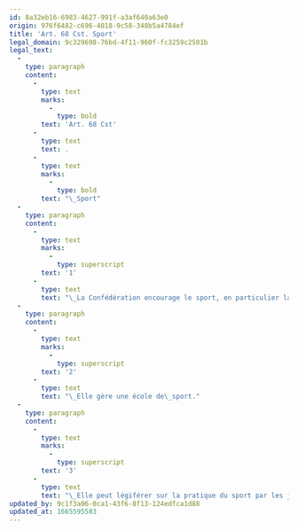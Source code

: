 ```yaml
---
id: 8a32eb16-6983-4627-991f-a3af640a63e0
origin: 976f6482-c696-4018-9c58-348b5a4784ef
title: 'Art. 68 Cst. Sport'
legal_domain: 9c329698-76bd-4f11-960f-fc3259c2501b
legal_text:
  -
    type: paragraph
    content:
      -
        type: text
        marks:
          -
            type: bold
        text: 'Art. 68 Cst'
      -
        type: text
        text: .
      -
        type: text
        marks:
          -
            type: bold
        text: "\_Sport"
  -
    type: paragraph
    content:
      -
        type: text
        marks:
          -
            type: superscript
        text: '1'
      -
        type: text
        text: "\_La Confédération encourage le sport, en particulier la formation au\_sport."
  -
    type: paragraph
    content:
      -
        type: text
        marks:
          -
            type: superscript
        text: '2'
      -
        type: text
        text: "\_Elle gère une école de\_sport."
  -
    type: paragraph
    content:
      -
        type: text
        marks:
          -
            type: superscript
        text: '3'
      -
        type: text
        text: "\_Elle peut légiférer sur la pratique du sport par les jeunes et déclarer obligatoire l’enseignement du sport dans les écoles."
updated_by: 9c1f3a06-0ca1-43f6-8f13-124edfca1d88
updated_at: 1665595583
---
```

